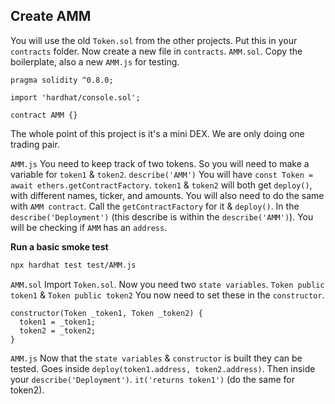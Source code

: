 ## Create AMM

You will use the old `Token.sol` from the other projects. Put this in your `contracts` folder.
Now create a new file in `contracts`. `AMM.sol`. Copy the boilerplate, also a new `AMM.js` for testing.

```solidity
pragma solidity ^0.8.0;

import 'hardhat/console.sol';

contract AMM {}
```

The whole point of this project is it's a mini DEX. We are only doing one trading pair.

`AMM.js`
You need to keep track of two tokens. So you will need to make a variable for `token1` & `token2`.
`describe('AMM')`
You will have `const Token = await ethers.getContractFactory`.
`token1` & `token2` will both get `deploy()`, with different names, ticker, and amounts.
You will also need to do the same with `AMM contract`.
Call the `getContractFactory` for it & `deploy()`.
In the `describe('Deployment')` (this describe is within the `describe('AMM')`).
You will be checking if `AMM` has an `address`.

**Run a basic smoke test**

```bash
npx hardhat test test/AMM.js
```

`AMM.sol`
Import `Token.sol`.
Now you need two `state variables`.
`Token public token1` & `Token public token2`
You now need to set these in the `constructor`.

```solidity
constructor(Token _token1, Token _token2) {
  token1 = _token1;
  token2 = _token2;
}
```

`AMM.js`
Now that the `state variables` & `constructor` is built they can be tested.
Goes inside `deploy(token1.address, token2.address)`.
Then inside your `describe('Deployment')`.
`it('returns token1')` (do the same for token2).
